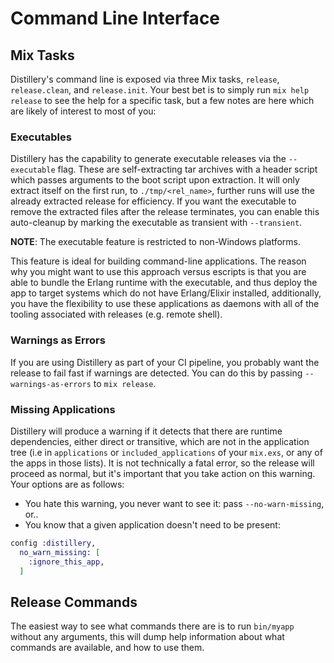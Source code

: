# Command Line Interface

## Mix Tasks

Distillery's command line is exposed via three Mix tasks, `release`, `release.clean`, and `release.init`.
Your best bet is to simply run `mix help release` to see the help for a specific task, but a few notes
are here which are likely of interest to most of you:

### Executables

Distillery has the capability to generate executable releases via the `--executable` flag. 
These are self-extracting tar archives with a header script which passes arguments to the boot script upon extraction. 
It will only extract itself on the first run, to `./tmp/<rel_name>`, further runs will use the already extracted release for efficiency.
If you want the executable to remove the extracted files after the release terminates, you can enable this auto-cleanup by marking
the executable as transient with `--transient`.

**NOTE**: The executable feature is restricted to non-Windows platforms.

This feature is ideal for building command-line applications. The reason why you might want to use this approach versus escripts is that
you are able to bundle the Erlang runtime with the executable, and thus deploy the app to target systems which do not have Erlang/Elixir installed,
additionally, you have the flexibility to use these applications as daemons with all of the tooling associated with releases (e.g. remote shell).

### Warnings as Errors

If you are using Distillery as part of your CI pipeline, you probably want the release to fail fast if
warnings are detected. You can do this by passing `--warnings-as-errors` to `mix release`.

### Missing Applications

Distillery will produce a warning if it detects that there are runtime dependencies, either direct or
transitive, which are not in the application tree (i.e in `applications` or `included_applications`
of your `mix.exs`, or any of the apps in those lists). It is not technically a fatal error, so the release
will proceed as normal, but it's important that you take action on this warning. Your options are as follows:

- You hate this warning, you never want to see it: pass `--no-warn-missing`, or..
- You know that a given application doesn't need to be present:

```elixir
config :distillery,
  no_warn_missing: [
    :ignore_this_app,
  ]
```

## Release Commands

The easiest way to see what commands there are is to run `bin/myapp` without any arguments, this will dump help
information about what commands are available, and how to use them.
